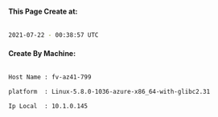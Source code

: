 
   
#### This Page Create at:

```bash

2021-07-22 - 00:38:57 UTC

```

#### Create By Machine:

```bash

Host Name : fv-az41-799

platform  : Linux-5.8.0-1036-azure-x86_64-with-glibc2.31

Ip Local  : 10.1.0.145

```

